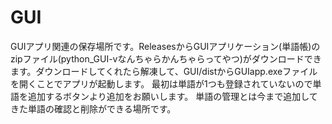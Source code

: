 # GUI
GUIアプリ関連の保存場所です。ReleasesからGUIアプリケーション(単語帳)のzipファイル(python_GUI-vなんちゃらかんちゃらってやつ)がダウンロードできます。ダウンロードしてくれたら解凍して、GUI/distからGUIapp.exeファイルを開くことでアプリが起動します。
最初は単語が1つも登録されていないので単語を追加するボタンより追加をお願いします。
単語の管理とは今まで追加してきた単語の確認と削除ができる場所です。
